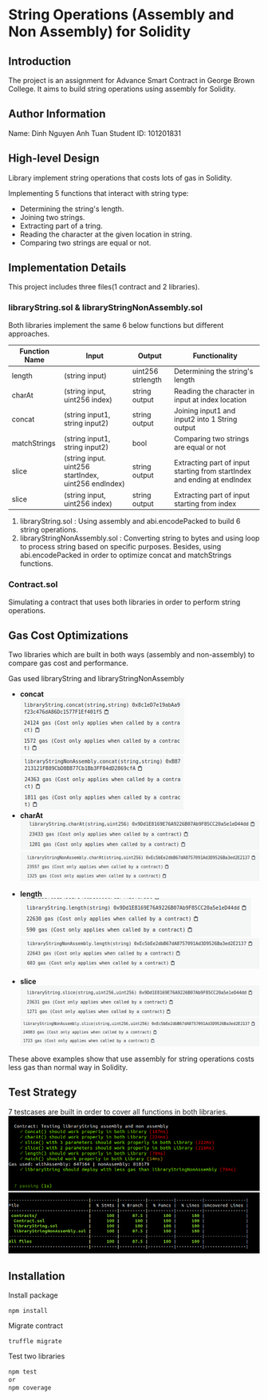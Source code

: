 # String Operations (Assembly and Non Assembly) for Solidity

## Introduction

The project is an assignment for Advance Smart Contract in George Brown College. It aims to build string operations using assembly for Solidity.

## Author Information

Name: Dinh Nguyen Anh Tuan
Student ID: 101201831

## High-level Design

Library implement string operations that costs lots of gas in Solidity.

Implementing 5 functions that interact with string type:

- Determining the string's length.
- Joining two strings.
- Extracting part of a tring.
- Reading the character at the given location in string.
- Comparing two strings are equal or not.

## Implementation Details

This project includes three files(1 contract and 2 libraries).

### libraryString.sol & libraryStringNonAssembly.sol

Both libraries implement the same 6 below functions but different approaches.

| Function Name | Input                                                | Output            | Functionality                                                            |
| ------------- | ---------------------------------------------------- | ----------------- | ------------------------------------------------------------------------ |
| length        | (string input)                                       | uint256 strlength | Determining the string's length                                          |
| charAt        | (string input, uint256 index)                        | string output     | Reading the character in input at index location                         |
| concat        | (string input1, string input2)                       | string output     | Joining input1 and input2 into 1 String output                           |
| matchStrings  | (string input1, string input2)                       | bool              | Comparing two strings are equal or not                                   |
| slice         | (string input. uint256 startIndex, uint256 endIndex) | string output     | Extracting part of input starting from startIndex and ending at endIndex |
| slice         | (string input, uint256 index)                        | string output     | Extracting part of input starting from index                             |

1. libraryString.sol : Using assembly and abi.encodePacked to build 6 string operations.
2. libraryStringNonAssembly.sol : Converting string to bytes and using loop to process string based on specific purposes. Besides, using abi.encodePacked in order to optimize concat and matchStrings functions.

### Contract.sol

Simulating a contract that uses both libraries in order to perform string operations.

## Gas Cost Optimizations

Two libraries which are built in both ways (assembly and non-assembly) to compare gas cost and performance.

Gas used libraryString and libraryStringNonAssembly

- **concat** <br/>
  ![](/documentation/concatAssembly.png "Concat using Assembly")
  ![](/documentation/concatNonAssembly.png "Concat no using Assembly")
- **charAt** <br />
  ![](/documentation/charAtAssembly.png "charAt using Assembly")
  ![](/documentation/charAtNonAssembly.png "charAt no using Assembly")

* **length** <br />
  ![](/documentation/lengthAssembly.png "length using Assembly")
  ![](/documentation/lengthNonAssembly.png "length no using Assembly")

* **slice** <br />
  ![](/documentation/sliceAssembly.png "slice using Assembly")
  ![](/documentation/sliceNonAssembly.png "slice no using Assembly")

These above examples show that use assembly for string operations costs less gas than normal way in Solidity.

## Test Strategy

7 testcases are built in order to cover all functions in both libraries.
![](/documentation/testcase.png "testcase")
![](/documentation/coverage.png "coverage")

## Installation

Install package

```
npm install
```

Migrate contract

```
truffle migrate
```

Test two libraries

```
npm test
or
npm coverage
```
